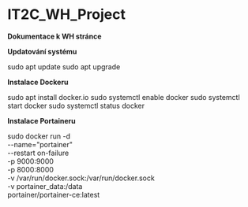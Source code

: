 # IT2C_WH_Project
**Dokumentace k WH stránce**

**Updatování systému**

sudo apt update
sudo apt upgrade

**Instalace Dockeru**

sudo apt install docker.io
sudo systemctl enable docker
sudo systemctl start docker
sudo systemctl status docker

**Instalace Portaineru**

sudo docker run -d \
--name="portainer" \
--restart on-failure \
-p 9000:9000 \
-p 8000:8000 \
-v /var/run/docker.sock:/var/run/docker.sock \
-v portainer_data:/data \
portainer/portainer-ce:latest
